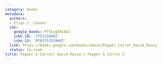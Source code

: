 ```yaml
---
category: books
metadata:
  authors:
  - Elias J. Connor
  ids:
    google_books: PftEzgEACAAJ
    isbn_10: '3753159603'
    isbn_13: '9783753159607'
  link: https://books.google.com/books/about/Pepper_Carrot_David_Revoy_s_Pepper_Carro.html?hl=&id=PftEzgEACAAJ
  status: to-read
title: Pepper & Carrot/ David Revoy's Pepper & Carrot 5
---
```

